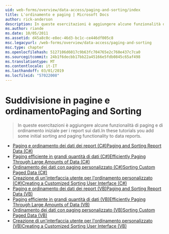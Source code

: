 ```yaml
---
uid: web-forms/overview/data-access/paging-and-sorting/index
title: L'ordinamento e paging | Microsoft Docs
author: rick-anderson
description: In queste esercitazioni è aggiungere alcune funzionalità di paging e di ordinamento iniziale per i report sui dati.
ms.author: riande
ms.date: 10/05/2011
ms.assetid: d45a8c0c-e8ec-46d3-bc1c-ce446df005c8
msc.legacyurl: /web-forms/overview/data-access/paging-and-sorting
msc.type: chapter
ms.openlocfilehash: 5127106d6017c9b63fc704765e2c760e437c7ca0
ms.sourcegitcommit: 24b1f6decbb17bb22a45166e5fdb0845c65af498
ms.translationtype: MT
ms.contentlocale: it-IT
ms.lasthandoff: 03/01/2019
ms.locfileid: "57022008"
---
```

<a name="paging-and-sorting"></a><span data-ttu-id="e07aa-103">Suddivisione in pagine e ordinamento</span><span class="sxs-lookup"><span data-stu-id="e07aa-103">Paging and Sorting</span></span>
====================
> <span data-ttu-id="e07aa-104">In queste esercitazioni è aggiungere alcune funzionalità di paging e di ordinamento iniziale per i report sui dati.</span><span class="sxs-lookup"><span data-stu-id="e07aa-104">In these tutorials you add some initial sorting and paging functionality to data reports.</span></span>


- [<span data-ttu-id="e07aa-105">Paging e ordinamento dei dati dei report (C#)</span><span class="sxs-lookup"><span data-stu-id="e07aa-105">Paging and Sorting Report Data (C#)</span></span>](paging-and-sorting-report-data-cs.md)
- [<span data-ttu-id="e07aa-106">Paging efficiente in grandi quantità di dati (C#)</span><span class="sxs-lookup"><span data-stu-id="e07aa-106">Efficiently Paging Through Large Amounts of Data (C#)</span></span>](efficiently-paging-through-large-amounts-of-data-cs.md)
- [<span data-ttu-id="e07aa-107">Ordinamento dei dati con paging personalizzato (C#)</span><span class="sxs-lookup"><span data-stu-id="e07aa-107">Sorting Custom Paged Data (C#)</span></span>](sorting-custom-paged-data-cs.md)
- [<span data-ttu-id="e07aa-108">Creazione di un'interfaccia utente per l'ordinamento personalizzato (C#)</span><span class="sxs-lookup"><span data-stu-id="e07aa-108">Creating a Customized Sorting User Interface (C#)</span></span>](creating-a-customized-sorting-user-interface-cs.md)
- [<span data-ttu-id="e07aa-109">Paging e ordinamento dei dati dei report (VB)</span><span class="sxs-lookup"><span data-stu-id="e07aa-109">Paging and Sorting Report Data (VB)</span></span>](paging-and-sorting-report-data-vb.md)
- [<span data-ttu-id="e07aa-110">Paging efficiente in grandi quantità di dati (VB)</span><span class="sxs-lookup"><span data-stu-id="e07aa-110">Efficiently Paging Through Large Amounts of Data (VB)</span></span>](efficiently-paging-through-large-amounts-of-data-vb.md)
- [<span data-ttu-id="e07aa-111">Ordinamento dei dati con paging personalizzato (VB)</span><span class="sxs-lookup"><span data-stu-id="e07aa-111">Sorting Custom Paged Data (VB)</span></span>](sorting-custom-paged-data-vb.md)
- [<span data-ttu-id="e07aa-112">Creazione di un'interfaccia utente per l'ordinamento personalizzato (VB)</span><span class="sxs-lookup"><span data-stu-id="e07aa-112">Creating a Customized Sorting User Interface (VB)</span></span>](creating-a-customized-sorting-user-interface-vb.md)
